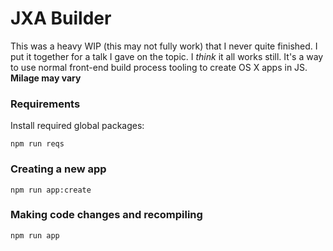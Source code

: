 # JXA Builder

This was a heavy WIP (this may not fully work) that I never quite finished. I put it together for a talk I gave on the topic. I *think* it all works still. It's a way to use normal front-end build process tooling to create OS X apps in JS. **Milage may vary**

### Requirements

Install required global packages:

```
npm run reqs
```

### Creating a new app

```
npm run app:create
```

### Making code changes and recompiling

```
npm run app
```
